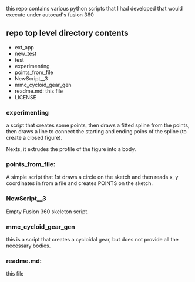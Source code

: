this repo contains various python scripts that I had developed that would execute under autocad's fusion 360

## repo top level directory contents
- ext_app
- new_test
- test
- experimenting
- points_from_file
- NewScript__3
- mmc_cycloid_gear_gen
- readme.md: this file
- LICENSE


### experimenting
a script that creates some points, then draws a fitted spline from the points, then draws a line to connect the starting
and ending poins of the spline (to create a closed figure).

Nexts, it extrudes the profile of the figure into a body.

### points_from_file:
A simple script that 1st draws a circle on the sketch and then reads x, y coordinates in from a file and creates POINTS
on the sketch.

### NewScript__3
Empty Fusion 360 skeleton script.

### mmc_cycloid_gear_gen
this is a script that creates a cycloidal gear, but does not provide all the necessary bodies.

### readme.md: 
this file